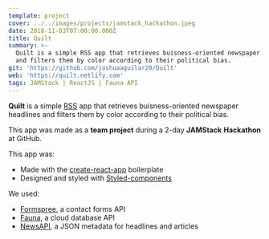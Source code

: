 ```yaml
---
template: project
cover: ../../images/projects/jamstack_hackathon.jpeg
date: 2018-11-03T07:00:00.000Z
title: Quilt
summary: >-
  Quilt is a simple RSS app that retrieves buisness-oriented newspaper headlines
  and filters them by color according to their political bias.
git: 'https://github.com/joshuaaguilar20/Quilt'
web: 'https://quilt.netlify.com'
tags: JAMStack | ReactJS | Fauna API
---
```

**Quilt** is a simple [RSS](https://en.wikipedia.org/wiki/RSS) app that retrieves buisness-oriented newspaper headlines and filters them by color according to their political bias.

This app was made as a **team project** during a 2-day **JAMStack** **Hackathon** at GitHub.

This app was:

* Made with the [create-react-app](https://github.com/facebook/create-react-app) boilerplate
* Designed and styled with [Styled-components](https://www.styled-components.com)

We used:

* [Formspree](https://formspree.io/), a contact forms API
* [Fauna](https://fauna.com/), a cloud database API
* [NewsAPI](https://newsapi.org), a JSON metadata for headlines and articles
